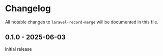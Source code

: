 # Changelog

All notable changes to `laravel-record-merge` will be documented in this file.

## 0.1.0 - 2025-06-03

Initial release
